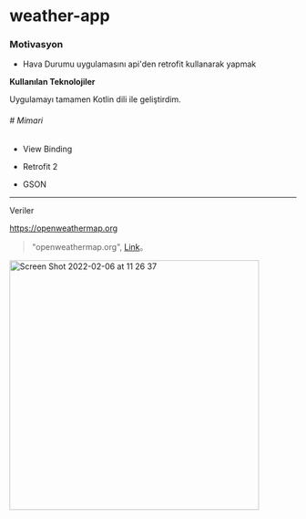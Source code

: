 # weather-app

### Motivasyon

- Hava Durumu uygulamasını api'den retrofit kullanarak yapmak

**Kullanılan Teknolojiler**

Uygulamayı tamamen Kotlin dili ile geliştirdim.

###### # Mimari
- View Binding

- Retrofit 2
- GSON

------------


Veriler

https://openweathermap.org
> "openweathermap.org", [Link](https://openweathermap.org)。



<img width="438" alt="Screen Shot 2022-02-06 at 11 26 37" src="https://user-images.githubusercontent.com/26628508/152673069-39812daa-559f-496c-956f-df86b9c37eed.png">
